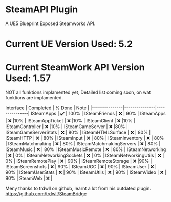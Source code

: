 # SteamAPI Plugin

A UE5 Blueprint Exposed Steamworks API. 

# Current UE Version Used: 5.2

# Current SteamWork API Version Used: 1.57

NOT all funktions implamented yet,
Detailed list coming soon, on wat funktions are implamented.

Interface | Completed | % Done | Note |
|---------------|---------------|---------------|
ISteamApps | :heavy_check_mark: | 100% | 
ISteamFriends | :x: | 90% | 
ISteamApps | :x: |10% | 
ISteamAppTicket | :x: |10% | 
ISteamClient | :x: |10% | 
ISteamController | :x: |10% | 
ISteamGameServer | :x: |80% | 
ISteamGameServerStats | :x: | 80% | 
ISteamHTMLSurface | :x: | 80% | 
ISteamHTTP | :x: | 80% | 
ISteamInput | :x: | 80% | 
ISteamInventory | :x: | 80% | 
ISteamMatchmaking | :x: | 80% | 
ISteamMatchmakingServers | :x: | 80% | 
ISteamMusic | :x: | 80% | 
ISteamMusicRemote | :x: | 80% | 
ISteamNetworking | :x: | 0% | 
ISteamNetworkingSockets | :x: | 0% | 
ISteamNetworkingUtils | :x: | 0% | 
ISteamRemotePlay | :x: | 90% | 
ISteamRemoteStorage | :x: |90% | 
ISteamScreenshots | :x: | 90% | 
ISteamUGC | :x: | 90% | 
ISteamUser | :x: | 90% | 
ISteamUserStats | :x: | 90% | 
ISteamUtils | :x: | 90% | 
ISteamVideo | :x: | 90% | 
SteamWeb | :x: | 


Meny thanks to trdwll on github, learnt a lot from his outdated plugin.
https://github.com/trdwll/SteamBridge
